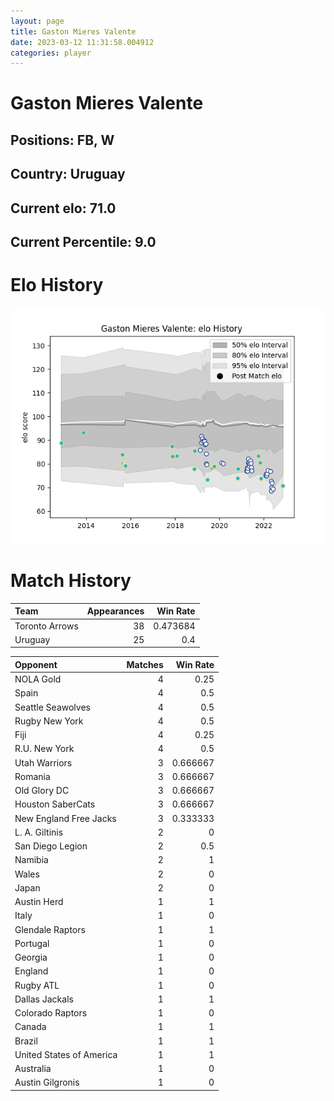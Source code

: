 ```yaml
---  
layout: page  
title: Gaston Mieres Valente  
date: 2023-03-12 11:31:58.004912  
categories: player  
---
```

# Gaston Mieres Valente

## Positions: FB, W

## Country: Uruguay

## Current elo: 71.0

## Current Percentile: 9.0

# Elo History


![elo history](history_GastonMieresValente.png)
# Match History


| Team           |   Appearances |   Win Rate |
|:---------------|--------------:|-----------:|
| Toronto Arrows |            38 |   0.473684 |
| Uruguay        |            25 |   0.4      |

| Opponent                 |   Matches |   Win Rate |
|:-------------------------|----------:|-----------:|
| NOLA Gold                |         4 |   0.25     |
| Spain                    |         4 |   0.5      |
| Seattle Seawolves        |         4 |   0.5      |
| Rugby New York           |         4 |   0.5      |
| Fiji                     |         4 |   0.25     |
| R.U. New York            |         4 |   0.5      |
| Utah Warriors            |         3 |   0.666667 |
| Romania                  |         3 |   0.666667 |
| Old Glory DC             |         3 |   0.666667 |
| Houston SaberCats        |         3 |   0.666667 |
| New England Free Jacks   |         3 |   0.333333 |
| L. A. Giltinis           |         2 |   0        |
| San Diego Legion         |         2 |   0.5      |
| Namibia                  |         2 |   1        |
| Wales                    |         2 |   0        |
| Japan                    |         2 |   0        |
| Austin Herd              |         1 |   1        |
| Italy                    |         1 |   0        |
| Glendale Raptors         |         1 |   1        |
| Portugal                 |         1 |   0        |
| Georgia                  |         1 |   0        |
| England                  |         1 |   0        |
| Rugby ATL                |         1 |   0        |
| Dallas Jackals           |         1 |   1        |
| Colorado Raptors         |         1 |   0        |
| Canada                   |         1 |   1        |
| Brazil                   |         1 |   1        |
| United States of America |         1 |   1        |
| Australia                |         1 |   0        |
| Austin Gilgronis         |         1 |   0        |